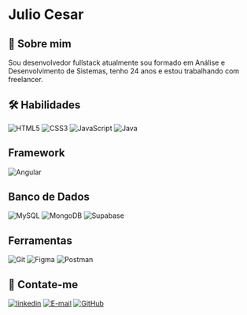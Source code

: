 # Julio Cesar
## 🚀 Sobre mim

Sou desenvolvedor fullstack atualmente sou formado em Análise e Desenvolvimento de Sistemas, tenho 24 anos e estou trabalhando com freelancer.


## 🛠 Habilidades
![HTML5](https://img.shields.io/badge/HTML5-E34F26?style=for-the-badge&logo=html5&logoColor=white)
![CSS3](https://img.shields.io/badge/CSS3-1572B6?style=for-the-badge&logo=css3&logoColor=white)
![JavaScript](https://img.shields.io/badge/JavaScript-F7DF1E?style=for-the-badge&logo=javascript&logoColor=black)
![Java](https://img.shields.io/badge/java-%23ED8B00.svg?style=for-the-badge&logo=openjdk&logoColor=white)


##  Framework
![Angular](https://img.shields.io/badge/Angular-DD0031?style=for-the-badge&logo=angular&logoColor=white)

## Banco de Dados
 ![MySQL](https://img.shields.io/badge/MySQL-00000F?style=for-the-badge&logo=mysql&logoColor=white) 
 ![MongoDB](https://img.shields.io/badge/MongoDB-%234ea94b.svg?style=for-the-badge&logo=mongodb&logoColor=white) 
  ![Supabase](https://img.shields.io/badge/Supabase-3ECF8E?style=for-the-badge&logo=supabase&logoColor=white) 

## Ferramentas
 ![Git](https://img.shields.io/badge/GIT-E44C30?style=for-the-badge&logo=git&logoColor=white) 
  ![Figma](https://img.shields.io/badge/Figma-696969?style=for-the-badge&logo=figma&logoColor=figma) 
   ![Postman](https://img.shields.io/badge/Postman-FF6C37.svg?style=for-the-badge&logo=Postman&logoColor=white) 
## 🔗 Contate-me

[![linkedin](https://img.shields.io/badge/linkedin-0A66C2?style=for-the-badge&logo=linkedin&logoColor=white)](https://www.linkedin.com/in/julioclemente/)
[![E-mail](https://img.shields.io/badge/-Email-000?style=for-the-badge&logo=microsoft-outlook&logoColor=FFFFFF)](contatojulioclemente27@gmail.com)
[![GitHub](https://img.shields.io/badge/GitHub-000?style=for-the-badge&logo=github&logoColor=30A3DC)](https://github.com/jcsc15)
